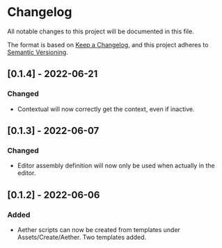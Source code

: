 # Changelog

All notable changes to this project will be documented in this file.

The format is based on [Keep a Changelog](https://keepachangelog.com/en/1.0.0/),
and this project adheres to [Semantic Versioning](https://semver.org/spec/v2.0.0.html).

## [0.1.4] - 2022-06-21

### Changed

- Contextual will now correctly get the context, even if inactive.

## [0.1.3] - 2022-06-07

### Changed

- Editor assembly definition will now only be used when actually in the editor.

## [0.1.2] - 2022-06-06

### Added

- Aether scripts can now be created from templates under Assets/Create/Aether. Two templates added.